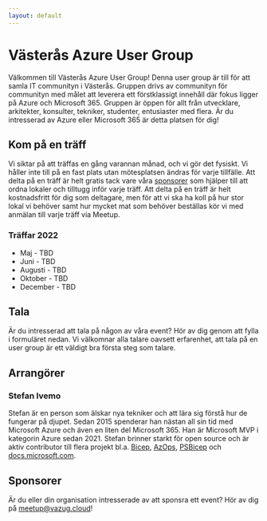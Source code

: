 ```yaml
---
layout: default
---
```


# Västerås Azure User Group

Välkommen till Västerås Azure User Group! Denna user group är till för att samla IT communityn i Västerås. Gruppen drivs av communityn för communityn med målet att leverera ett förstklassigt innehåll där fokus ligger på Azure och Microsoft 365. Gruppen är öppen för allt från utvecklare, arkitekter, konsulter, tekniker, studenter, entusiaster med flera. Är du intresserad av Azure eller Microsoft 365 är detta platsen för dig!

## Kom på en träff

Vi siktar på att träffas en gång varannan månad, och vi gör det fysiskt. Vi håller inte till på en fast plats utan mötesplatsen ändras för varje tillfälle. Att delta på en träff är helt gratis tack vare våra [sponsorer](./sponsors) som hjälper till att ordna lokaler och tilltugg inför varje träff. Att delta på en träff är helt kostnadsfritt för dig som deltagare, men för att vi ska ha koll på hur stor lokal vi behöver samt hur mycket mat som behöver beställas kör vi med anmälan till varje träff via Meetup.

### Träffar 2022

- Maj - TBD
- Juni - TBD
- Augusti - TBD
- Oktober - TBD
- December - TBD

## Tala

Är du intresserad att tala på någon av våra event? Hör av dig genom att fylla i formuläret nedan. Vi välkomnar alla talare oavsett erfarenhet, att tala på en user group är ett väldigt bra första steg som talare.

## Arrangörer

### Stefan Ivemo

Stefan är en person som älskar nya tekniker och att lära sig förstå hur de fungerar på djupet. Sedan 2015 spenderar han nästan all sin tid med Microsoft Azure och även en liten del Microsoft 365. Han är Microsoft MVP i kategorin Azure sedan 2021. Stefan brinner starkt för open source och är aktiv contributor till flera projekt bl.a. [Bicep](https://github.com/Azure/bicep), [AzOps](https://github.com/Azure/AzOps), [PSBicep](https://github.com/PSBicep/PSBicep) och [docs.microsoft.com](https://github.com/MicrosoftDocs/azure-docs).

## Sponsorer

Är du eller din organisation intresserade av att sponsra ett event? Hör av dig på [meetup@vazug.cloud](mailto:meetup@vazug.cloud)!
